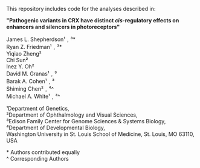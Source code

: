 This repository includes code for the analyses described in:

**"Pathogenic variants in CRX have distinct *cis*-regulatory effects on enhancers and silencers in photoreceptors"**

James L. Shepherdson¹﹐³*\
Ryan Z. Friedman¹﹐³*\
Yiqiao Zheng²\
Chi Sun²\
Inez Y. Oh²\
David M. Granas¹﹐³\
Barak A. Cohen¹﹐³\
Shiming Chen²﹐⁴^\
Michael A. White¹﹐³^

¹Department of Genetics,\
²Department of Ophthalmology and Visual Sciences,\
³Edison Family Center for Genome Sciences & Systems Biology,\
⁴Department of Developmental Biology,\
Washington University in St. Louis School of Medicine, St. Louis, MO 63110, USA

\* Authors contributed equally\
\^ Corresponding Authors
